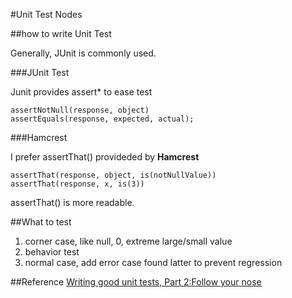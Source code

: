 #Unit Test Nodes

##how to write Unit Test

Generally, JUnit is commonly used.

###JUnit Test

Junit provides assert* to ease test

    assertNotNull(response, object)
    assertEquals(response, expected, actual);

###Hamcrest

I prefer assertThat() provideded by **Hamcrest**

    assertThat(response, object, is(notNullValue))
    assertThat(response, x, is(3))

assertThat() is more readable.

##What to test
1. corner case, like null, 0, extreme large/small value
2. behavior test
3. normal case, add error case found latter to prevent regression

##Reference
[Writing good unit tests, Part 2:Follow your nose](http://www.javaworld.com/article/2078028/core-java/writing-good-unit-tests--part-2--follow-your-nose.html?page=2)
